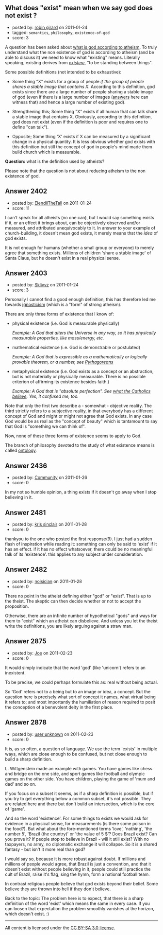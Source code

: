 ## What does "exist" mean when we say god does not exist ?

- posted by: [robin girard](https://stackexchange.com/users/-1/923-robin-girard) on 2011-01-24
- tagged: `semantics`, `philosophy`, `existence-of-god`
- score: 3

A question has been asked about [what is god according to atheism][1].
To truly understand what the non existence of god is according to atheism (and be able to discuss it) we need to know what "existing" means. Literally speaking, existing derives from *[existere][2]*, "to be standing between things". 

Some possible definitions (not intended to be exhaustive):

- Some thing "X" exists for a group of people *if the group of people shares a stable image that contains X*. According to this definition, god exists since there are a large number of people sharing a stable image of god (even if there is a large number of images ([answers][3] here can witness that) and hence a large number of existing god).

- Strengthening this; Some thing "X" exists if all human that can talk share a stable image that contains X. Obviously, according to this definition, god does not exist (even if the definition is poor and requires one to define "can talk"). 

- Opposite; Some thing 'X' exists if X can be measured by a significant change in a physical quantity. It is less obvious whether god exists with this definition but still the concept of god in people's mind made them build church which is measurable. 


**Question:** what is the definition used by atheists? 

Please note that the question is not about reducing atheism to the non existence of god.


  [1]: http://atheism.stackexchange.com/questions/322/what-is-god-in-atheism
  [2]: http://en.wiktionary.org/wiki/existere
  [3]: http://atheism.stackexchange.com/questions/322/what-is-god-in-atheism


## Answer 2402

- posted by: [ElendilTheTall](https://stackexchange.com/users/-1/769-elendilthetall) on 2011-01-24
- score: 11

<p>I can't speak for all atheists (no one can), but I would say something exists if it, or an effect it brings about, can be objectively observed and/or measured, and attributed unequivocably to it. In answer to your example of church-building, it doesn't mean god exists, it merely means that the <em>idea</em> of god exists.</p>

<p>It is not enough for humans (whether a small group or everyone) to merely agree that something exists. Millions of children 'share a stable image' of Santa Claus, but he doesn't exist in a real physical sense.</p>



## Answer 2403

- posted by: [Sklivvz](https://stackexchange.com/users/-1/675-sklivvz) on 2011-01-24
- score: 3

<p>Personally I cannot find a good enough definition, this has therefore led me towards <a href="http://en.wikipedia.org/wiki/Ignosticism" rel="nofollow">ignosticism</a> (which is a "form" of strong atheism).</p>

<p>There are only three forms of existence that I know of:</p>

<ul>
<li><p>physical existence (i.e. God is measurable physically)</p>

<p><em>Example: A God that alters the Universe in any way, so it has physically measurable properties, like mass/energy, etc.</em></p></li>
<li><p>mathematical existence (i.e. God is demonstrable or postulated)</p>

<p><em>Example: A God that is expressible as a mathematically or logically provable theorem, or a number, see <a href="http://en.wikipedia.org/wiki/Pythagoreanism" rel="nofollow">Pythagoreans</a></em></p></li>
<li><p>metaphysical existence (i.e. God exists as a concept or an abstraction, but is not materially or physically measurable. There is no possible criterion of affirming its existence besides faith.)</p>

<p><em>Example: A God that is "absolute perfection". See <a href="http://www.vatican.va/archive/ccc_css/archive/catechism/p1s1c1.htm" rel="nofollow">what the Catholics believe</a>. Yes, it confused me, too.</em></p></li>
</ul>

<p>Note that only the first two describe a - somewhat - objective reality. The third strictly refers to a subjective reality, in that everybody has a different concept of God and might or might not agree that God exists. In any case God would be as real as the "concept of beauty" which is tantamount to say that God is "something we can think of".</p>

<p>Now, none of these three forms of existence seems to apply to God.</p>

<p>The branch of philosophy devoted to the study of what existence means is called <a href="http://en.wikipedia.org/wiki/Existence" rel="nofollow">ontology</a>.</p>



## Answer 2436

- posted by: [Community](https://stackexchange.com/users/-1/-1-community) on 2011-01-26
- score: 0

<p>In my not so humble opinion, a thing exists if it doesn't go away when I stop believing in it.</p>



## Answer 2481

- posted by: [kris sinclair](https://stackexchange.com/users/-1/957-kris-sinclair) on 2011-01-28
- score: 0

<p>thankyou to the one who posted the first response(9). I just had a sudden flash of inspiration while reading it:
something can only be said to 'exist' if it has an effect. if it has no effect whatsoever, there could be no meaningful talk of its 'existence'. this applies to any subject under consideration.</p>



## Answer 2482

- posted by: [noisician](https://stackexchange.com/users/-1/90-noisician) on 2011-01-28
- score: 0

<p>There no point in the atheist defining either "god" or "exist". That is up to the theist. The skeptic can then decide whether or not to accept the proposition.</p>

<p>Otherwise, there are an infinite number of hypothetical "gods" and ways for them to "exist" which an atheist can disbelieve. And unless you let the theist write the definitions, you are likely arguing against a straw man.</p>



## Answer 2875

- posted by: [Joe](https://stackexchange.com/users/-1/1064-joe) on 2011-02-23
- score: 0

<p>It would simply indicate that the word 'god' (like 'unicorn') refers to an inexistent.</p>

<p>To be precise, we could perhaps formulate this as: real without being actual.</p>

<p>So 'God' refers not to a being but to an image or idea, a concept. But the question here is precisely what sort of concept it names, what virtual being it refers to; and most importantly the humiliation of reason required to posit the conception of a benevolent deity in the first place.</p>



## Answer 2878

- posted by: [user unknown](https://stackexchange.com/users/-1/992-user-unknown) on 2011-02-23
- score: 0

<p>It is, as so often, a question of language. We use the term 'exists' in multiple ways, which are close enough to be confused, but not close enough to build a sharp definition. </p>

<p>L. Wittgenstein made an example with games. You have games like chess and bridge on the one side, and sport games like football and olympic games on the other side. You have children, playing the game of 'mum and dad' and so on. </p>

<p>If you focus on a subset it seems, as if a sharp definition is possible, but if you try to get everything below a common subset, it's not possible. They are related here and there but don't build an intersection, which is the core of 'game'. </p>

<p>And so the word 'existence'. For some things to exists we would ask for evidence in a physical sense, for measurements (is there some poison in the food?). But what about the fore-mentioned terms 'love', 'nothing', 'the number 5', 'Brazil (the country)' or 'the value of 5 $'?  Does Brazil exist? Can you prove it? If people stop to believe in Brazil - will it still exist? With no taxpayers, no army, no diplomatic exchange it will collapse. So it is a shared fantasy - but isn't it more real than god? </p>

<p>I would say so, because it is more robust against doubt. If millions and millions of people would agree, that Brazil is just a convention, and that it doesn't exist without people believing in it, people could still practice the cult of Brazil, raise it's flag, sing the hymn, form a national football team. </p>

<p>In contrast religious people believe that god exists beyond their belief. Some believe they are thrown into hell if they don't believe. </p>

<p>Back to the topic: The problem here is to expect, that there is a sharp definition of the word 'exist' which means the same in every case. If you can loosen that expectation the problem smoothly vanishes at the horizon, which doesn't exist. :) </p>




---

All content is licensed under the [CC BY-SA 3.0 license](https://creativecommons.org/licenses/by-sa/3.0/).
